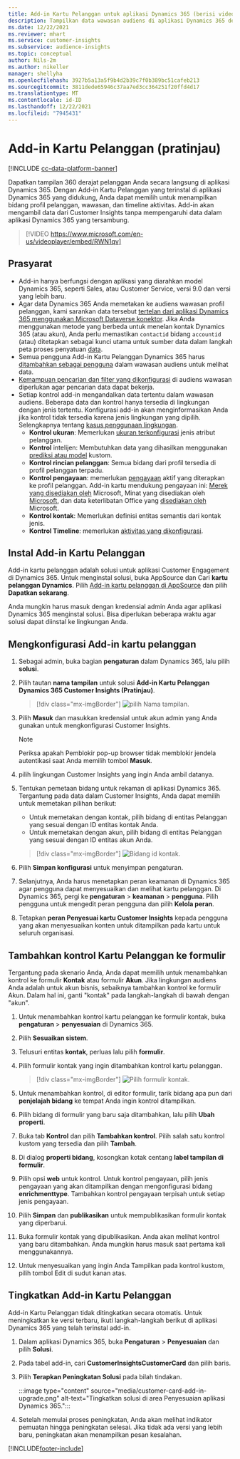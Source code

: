 ```yaml
---
title: Add-in Kartu Pelanggan untuk aplikasi Dynamics 365 (berisi video)
description: Tampilkan data wawasan audiens di aplikasi Dynamics 365 dengan add-in ini.
ms.date: 12/22/2021
ms.reviewer: mhart
ms.service: customer-insights
ms.subservice: audience-insights
ms.topic: conceptual
author: Nils-2m
ms.author: nikeller
manager: shellyha
ms.openlocfilehash: 3927b5a13a5f9b4d2b39c7f0b389bc51cafeb213
ms.sourcegitcommit: 3811dede65946c37aa7ed3cc364251f20ffd4d17
ms.translationtype: MT
ms.contentlocale: id-ID
ms.lasthandoff: 12/22/2021
ms.locfileid: "7945431"
---
```

# <a name="customer-card-add-in-preview"></a>Add-in Kartu Pelanggan (pratinjau)

[!INCLUDE [cc-data-platform-banner](../includes/cc-data-platform-banner.md)]

Dapatkan tampilan 360 derajat pelanggan Anda secara langsung di aplikasi Dynamics 365. Dengan Add-in Kartu Pelanggan yang terinstal di aplikasi Dynamics 365 yang didukung, Anda dapat memilih untuk menampilkan bidang profil pelanggan, wawasan, dan timeline aktivitas. Add-in akan mengambil data dari Customer Insights tanpa mempengaruhi data dalam aplikasi Dynamics 365 yang tersambung.

> [!VIDEO https://www.microsoft.com/en-us/videoplayer/embed/RWN1qv]

## <a name="prerequisites"></a>Prasyarat

- Add-in hanya berfungsi dengan aplikasi yang diarahkan model Dynamics 365, seperti Sales, atau Customer Service, versi 9.0 dan versi yang lebih baru.
- Agar data Dynamics 365 Anda memetakan ke audiens wawasan profil pelanggan, kami sarankan data tersebut [tertelan dari aplikasi Dynamics 365 menggunakan Microsoft Dataverse konektor](connect-power-query.md). Jika Anda menggunakan metode yang berbeda untuk menelan kontak Dynamics 365 (atau akun), Anda perlu memastikan `contactid` bidang `accountid` (atau) ditetapkan sebagai kunci utama untuk sumber data dalam langkah peta proses penyatuan [data](map-entities.md#select-primary-key-and-semantic-type-for-attributes). 
- Semua pengguna Add-in Kartu Pelanggan Dynamics 365 harus [ditambahkan sebagai pengguna](permissions.md) dalam wawasan audiens untuk melihat data.
- [Kemampuan pencarian dan filter yang dikonfigurasi](search-filter-index.md) di audiens wawasan diperlukan agar pencarian data dapat bekerja.
- Setiap kontrol add-in mengandalkan data tertentu dalam wawasan audiens. Beberapa data dan kontrol hanya tersedia di lingkungan dengan jenis tertentu. Konfigurasi add-in akan menginformasikan Anda jika kontrol tidak tersedia karena jenis lingkungan yang dipilih. Selengkapnya tentang [kasus penggunaan lingkungan](work-with-business-accounts.md).
  - **Kontrol ukuran**: Memerlukan [ukuran terkonfigurasi](measures.md) jenis atribut pelanggan.
  - **Kontrol** intelijen: Membutuhkan data yang dihasilkan menggunakan [prediksi atau model](predictions-overview.md) kustom.
  - **Kontrol rincian pelanggan**: Semua bidang dari profil tersedia di profil pelanggan terpadu.
  - **Kontrol pengayaan**: memerlukan [pengayaan](enrichment-hub.md) aktif yang diterapkan ke profil pelanggan. Add-in kartu mendukung pengayaan ini: [Merek yang disediakan oleh](enrichment-microsoft.md) Microsoft, Minat yang disediakan oleh [Microsoft](enrichment-microsoft.md), dan data keterlibatan Office yang [disediakan oleh](enrichment-office.md) Microsoft.
  - **Kontrol kontak**: Memerlukan definisi entitas semantis dari kontak jenis.
  - **Kontrol Timeline**: memerlukan [aktivitas yang dikonfigurasi](activities.md).

## <a name="install-the-customer-card-add-in"></a>Instal Add-in Kartu Pelanggan

Add-in kartu pelanggan adalah solusi untuk aplikasi Customer Engagement di Dynamics 365. Untuk menginstal solusi, buka AppSource dan Cari **kartu pelanggan Dynamics**. Pilih [Add-in kartu pelanggan di AppSource](https://appsource.microsoft.com/product/dynamics-365/mscrm.dynamics_365_customer_insights_customer_card_addin?tab=Overview) dan pilih **Dapatkan sekarang**.

Anda mungkin harus masuk dengan kredensial admin Anda agar aplikasi Dynamics 365 menginstal solusi. Bisa diperlukan beberapa waktu agar solusi dapat diinstal ke lingkungan Anda.

## <a name="configure-the-customer-card-add-in"></a>Mengkonfigurasi Add-in kartu pelanggan

1. Sebagai admin, buka bagian **pengaturan** dalam Dynamics 365, lalu pilih **solusi**.

1. Pilih tautan **nama tampilan** untuk solusi **Add-in Kartu Pelanggan Dynamics 365 Customer Insights (Pratinjau)**.

   > [!div class="mx-imgBorder"]
   > ![pilih Nama tampilan.](media/select-display-name.png "pilih Nama tampilan.")

1. Pilih **Masuk** dan masukkan kredensial untuk akun admin yang Anda gunakan untuk mengkonfigurasi Customer Insights.

   > [!NOTE]
   > Periksa apakah Pemblokir pop-up browser tidak memblokir jendela autentikasi saat Anda memilih tombol **Masuk**.

1. pilih lingkungan Customer Insights yang ingin Anda ambil datanya.

1. Tentukan pemetaan bidang untuk rekaman di aplikasi Dynamics 365. Tergantung pada data dalam Customer Insights, Anda dapat memilih untuk memetakan pilihan berikut:
   - Untuk memetakan dengan kontak, pilih bidang di entitas Pelanggan yang sesuai dengan ID entitas kontak Anda.
   - Untuk memetakan dengan akun, pilih bidang di entitas Pelanggan yang sesuai dengan ID entitas akun Anda.

   > [!div class="mx-imgBorder"]
   > ![Bidang id kontak.](media/contact-id-field.png "Bidang id kontak.")

1. Pilih **Simpan konfigurasi** untuk menyimpan pengaturan.

1. Selanjutnya, Anda harus menetapkan peran keamanan di Dynamics 365 agar pengguna dapat menyesuaikan dan melihat kartu pelanggan. Di Dynamics 365, pergi ke **pengaturan** > **keamanan** > **pengguna**. Pilih pengguna untuk mengedit peran pengguna dan pilih **Kelola peran**.

1. Tetapkan **peran Penyesuai kartu Customer Insights** kepada pengguna yang akan menyesuaikan konten untuk ditampilkan pada kartu untuk seluruh organisasi.

## <a name="add-customer-card-controls-to-forms"></a>Tambahkan kontrol Kartu Pelanggan ke formulir

Tergantung pada skenario Anda, Anda dapat memilih untuk menambahkan kontrol ke formulir **Kontak** atau formulir **Akun**. Jika lingkungan audiens Anda adalah untuk akun bisnis, sebaiknya tambahkan kontrol ke formulir Akun. Dalam hal ini, ganti "kontak" pada langkah-langkah di bawah dengan "akun".

1. Untuk menambahkan kontrol kartu pelanggan ke formulir kontak, buka **pengaturan** > **penyesuaian** di Dynamics 365.

1. Pilih **Sesuaikan sistem**.

1. Telusuri entitas **kontak**, perluas lalu pilih **formulir**.

1. Pilih formulir kontak yang ingin ditambahkan kontrol kartu pelanggan.

    > [!div class="mx-imgBorder"]
    > ![Pilih formulir kontak.](media/contact-active-forms.png "Pilih formulir kontak.")

1. Untuk menambahkan kontrol, di editor formulir, tarik bidang apa pun dari **penjelajah bidang** ke tempat Anda ingin kontrol ditampilkan.

1. Pilih bidang di formulir yang baru saja ditambahkan, lalu pilih **Ubah properti**.

1. Buka tab **Kontrol** dan pilih **Tambahkan kontrol**. Pilih salah satu kontrol kustom yang tersedia dan pilih **Tambah**.

1. Di dialog **properti bidang**, kosongkan kotak centang **label tampilan di formulir**.

1. Pilih opsi **web** untuk kontrol. Untuk kontrol pengayaan, pilih jenis pengayaan yang akan ditampilkan dengan mengonfigurasi bidang **enrichmenttype**. Tambahkan kontrol pengayaan terpisah untuk setiap jenis pengayaan.

1. Pilih **Simpan** dan **publikasikan** untuk mempublikasikan formulir kontak yang diperbarui.

1. Buka formulir kontak yang dipublikasikan. Anda akan melihat kontrol yang baru ditambahkan. Anda mungkin harus masuk saat pertama kali menggunakannya.

1. Untuk menyesuaikan yang ingin Anda Tampilkan pada kontrol kustom, pilih tombol Edit di sudut kanan atas.

## <a name="upgrade-customer-card-add-in"></a>Tingkatkan Add-in Kartu Pelanggan

Add-in Kartu Pelanggan tidak ditingkatkan secara otomatis. Untuk meningkatkan ke versi terbaru, ikuti langkah-langkah berikut di aplikasi Dynamics 365 yang telah terinstal add-in.

1. Dalam aplikasi Dynamics 365, buka **Pengaturan** > **Penyesuaian** dan pilih **Solusi**.

1. Pada tabel add-in, cari **CustomerInsightsCustomerCard** dan pilih baris.

1. Pilih **Terapkan Peningkatan Solusi** pada bilah tindakan.

   :::image type="content" source="media/customer-card-add-in-upgrade.png" alt-text="Tingkatkan solusi di area Penyesuaian aplikasi Dynamics 365.":::

1. Setelah memulai proses peningkatan, Anda akan melihat indikator pemuatan hingga peningkatan selesai. Jika tidak ada versi yang lebih baru, peningkatan akan menampilkan pesan kesalahan.


[!INCLUDE[footer-include](../includes/footer-banner.md)]
